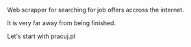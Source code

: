 Web scrapper for searching for job offers accross the internet.

It is very far away from being finished.

Let's start with pracuj.pl